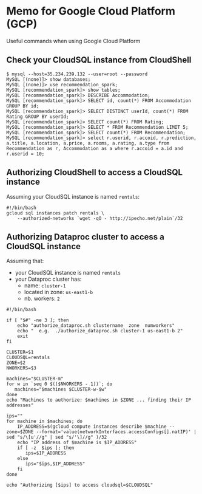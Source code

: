 # Memo for Google Cloud Platform (GCP)

Useful commands when using Google Cloud Platform

## Check your CloudSQL instance from CloudShell

```shell
$ mysql --host=35.234.239.132 --user=root --password
MySQL [(none)]> show databases;
MySQL [(none)]> use recommendation_spark;
MySQL [recommendation_spark]> show tables;
MySQL [recommendation_spark]> DESCRIBE Accommodation;
MySQL [recommendation_spark]> SELECT id, count(*) FROM Accommodation GROUP BY id;
MySQL [recommendation_spark]> SELECT DISTINCT userId, count(*) FROM Rating GROUP BY userId;
MySQL [recommendation_spark]> SELECT count(*) FROM Rating;
MySQL [recommendation_spark]> SELECT * FROM Recommendation LIMIT 5;
MySQL [recommendation_spark]> SELECT count(*) FROM Recommendation;
MySQL [recommendation_spark]> select r.userid, r.accoid, r.prediction, a.title, a.location, a.price, a.rooms, a.rating, a.type from Recommendation as r, Accommodation as a where r.accoid = a.id and r.userid = 10;
```

## Authorizing CloudShell to access a CloudSQL instance

Assuming your CloudSQL instance is named `rentals`:

```shell
#!/bin/bash
gcloud sql instances patch rentals \
    --authorized-networks `wget -qO - http://ipecho.net/plain`/32
```

## Authorizing Dataproc cluster to access a CloudSQL instance

Assuming that:

* your CloudSQL instance is named `rentals`
* your Dataproc cluster has:
  * name: `cluster-1`
  * located in zone: `us-east1-b`
  * nb. workers: `2`
  
```shell
#!/bin/bash

if [ "$#" -ne 3 ]; then
    echo "authorize_dataproc.sh clustername  zone  numworkers"
    echo "  e.g.  ./authorize_dataproc.sh cluster-1 us-east1-b 2"
    exit
fi

CLUSTER=$1
CLOUDSQL=rentals
ZONE=$2
NWORKERS=$3

machines="$CLUSTER-m"
for w in `seq 0 $(($NWORKERS - 1))`; do
   machines="$machines $CLUSTER-w-$w"
done
echo "Machines to authorize: $machines in $ZONE ... finding their IP addresses"

ips=""
for machine in $machines; do
    IP_ADDRESS=$(gcloud compute instances describe $machine --zone=$ZONE --format='value(networkInterfaces.accessConfigs[].natIP)' | sed "s/\[u'//g" | sed "s/'\]//g" )/32
    echo "IP address of $machine is $IP_ADDRESS"
    if [ -z  $ips ]; then
       ips=$IP_ADDRESS
    else
       ips="$ips,$IP_ADDRESS"
    fi
done

echo "Authorizing [$ips] to access cloudsql=$CLOUDSQL"
```
